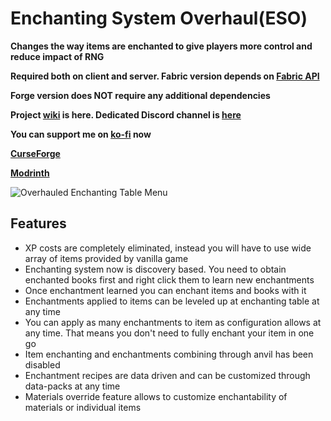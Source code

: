 # Enchanting System Overhaul(ESO)

__Changes the way items are enchanted to give players more control and reduce impact of RNG__

__Required both on client and server. Fabric version depends on [Fabric API](https://www.curseforge.com/minecraft/mc-mods/fabric-api)__

__Forge version does NOT require any additional dependencies__

__Project [wiki](https://github.com/CmdrJane/enchanting-system-overhaul/wiki) is here. Dedicated Discord channel is [here](https://discord.gg/rqcHgcCHq3)__

__You can support me on [ko-fi](https://ko-fi.com/cmdrjane) now__

__[CurseForge](https://www.curseforge.com/minecraft/mc-mods/enchanting-system-overhaul)__

__[Modrinth](https://modrinth.com/mod/enchanting-system-overhaul)__

![Overhauled Enchanting Table Menu](https://i.imgur.com/CC12Wro.png)

## Features
* XP costs are completely eliminated, instead you will have to use wide array of items provided by vanilla game
* Enchanting system now is discovery based. You need to obtain enchanted books first and right click them to learn new enchantments
* Once enchantment learned you can enchant items and books with it
* Enchantments applied to items can be leveled up at enchanting table at any time
* You can apply as many enchantments to item as configuration allows at any time. That means you don't need to fully enchant your item in one go
* Item enchanting and enchantments combining through anvil has been disabled
* Enchantment recipes are data driven and can be customized through data-packs at any time
* Materials override feature allows to customize enchantability of materials or individual items
